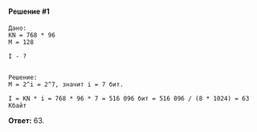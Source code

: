 #### Решение #1
```
Дано:
KN = 768 * 96
M = 128

I - ?


Решение:
M = 2^i = 2^7, значит i = 7 бит.

I = KN * i = 768 * 96 * 7 = 516 096 бит = 516 096 / (8 * 1024) = 63 Кбайт

```

**Ответ:** 63.
